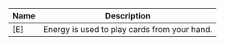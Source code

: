 | Name | Description |
| ---- | ----------- |
| [E] | Energy is used to play cards from your hand. |

